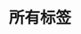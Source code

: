 ---
layout: tag
index: true
title: 所有标签
cover: true
sidebar: [blogger, lastupdate, tagcloud, webinfo]
---